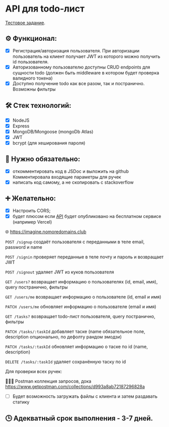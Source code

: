 # API для todo-лист
[Тестовое задание](https://github.com/auroraptor/november-26).
## ⚙️ Функционал:
- [x] Регистрация/авторизация пользователя. При авторизации пользователь на клиент получает JWT из которого можно получить id пользователя.
- [x] Авторизованному пользователю доступны CRUD endpoints для сущности todo (должен быть middleware в котором будет проверка валидного токена)
- [x] Доступно получение todo как все разом, так и постранично. Возможны фильтры

## 🛠 Стек технологий:
- [x] NodeJS
- [x] Express
- [x] MongoDB/Mongoose (mongoDb Atlas)
- [x] JWT
- [x] bcrypt (для хеширования пароля)

## 💯 Нужно обязательно:
- [x] откомментировать код в JSDoc и выложить на github
Комментировала входящие параметры для ручек
- [x] написать код самому, а не скопировать с stackoverflow

## ➕ Желательно:
- [x] Настроить CORS;
- [x] будет плюсом если [API](https://imagine.nomoredomains.club) будет опубликовано на бесплатном сервисе (например Vercel)

🌐 https://imagine.nomoredomains.club

`POST /signup` создаёт пользователя с переданными в теле email, password и name

`POST /signin` проверяет переданные в теле почту и пароль и возвращает JWT

`POST /signout` удаляет JWT из куков пользователя

`GET /users?` возвращает информацию о пользователях (id, email, имя), query постранично, фильтры

`GET /users/me` возвращает информацию о пользователе (id, email и имя)

`PATCH /users/me` обновляет информацию о пользователе (email и имя) 

`GET /tasks?` возвращает todo-лист пользователя, query постранично, фильтры 

`PATCH /tasks/:taskId` добавляет таске (name обязательное поле, description опционально, по дефолту рандом эмодзи)

`PATCH /tasks/:taskId` обновляет информацию о таске по id (name, description)

`DELETE /tasks/:taskId` удаляет сохранённую таску по id

Для проверки всех ручек:

🧑🏻‍🚀 Postman коллекция запросов, дока https://www.getpostman.com/collections/d993a8ab72187296828a 

- [ ] Будет возможность загружать файлы с клиента и затем раздавать статику

## 🕒 Адекватный срок выполнения - 3-7 дней.
